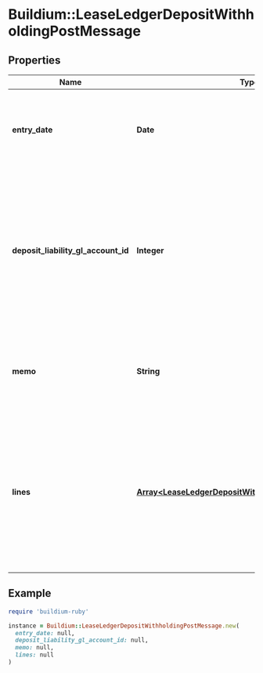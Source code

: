# Buildium::LeaseLedgerDepositWithholdingPostMessage

## Properties

| Name | Type | Description | Notes |
| ---- | ---- | ----------- | ----- |
| **entry_date** | **Date** | Date of the deposit withholding. The date must be formatted as YYYY-MM-DD. |  |
| **deposit_liability_gl_account_id** | **Integer** | The identifier of the liability general ledger account from which to withhold the funds. Note, the specified liability account must have a positive balance. |  |
| **memo** | **String** | Memo associated with the withholding. Memo cannot exceed 65 characters. | [optional] |
| **lines** | [**Array&lt;LeaseLedgerDepositWithholdingLinePostMessage&gt;**](LeaseLedgerDepositWithholdingLinePostMessage.md) | Line items specifying the income accounts the deposit will be applied to. The total amount of the line items can not exceed the balance of the liability account. | [optional] |

## Example

```ruby
require 'buildium-ruby'

instance = Buildium::LeaseLedgerDepositWithholdingPostMessage.new(
  entry_date: null,
  deposit_liability_gl_account_id: null,
  memo: null,
  lines: null
)
```

